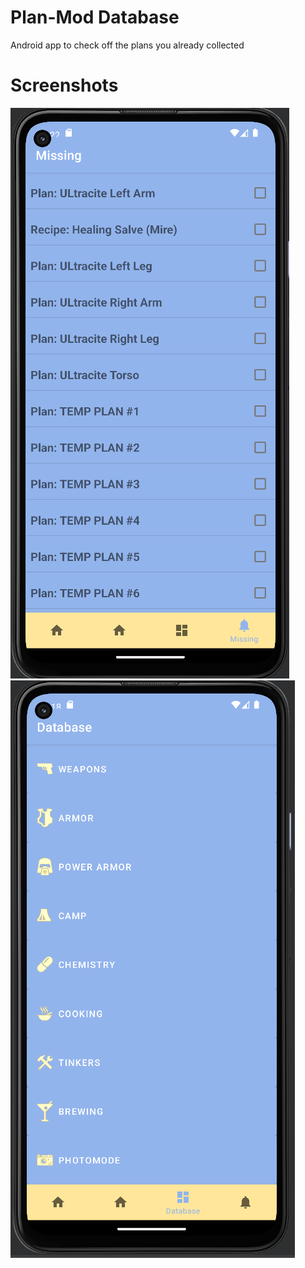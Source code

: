 # Plan-Mod Database
Android app to check off the plans you already collected

# Screenshots
![s1](screenshots/s1.png)
![s2](screenshots/s2.png)
